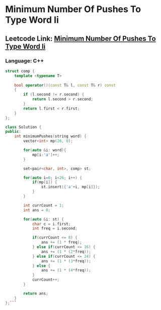 # Minimum Number Of Pushes To Type Word Ii

## Leetcode Link: [Minimum Number Of Pushes To Type Word Ii](https://leetcode.com/problems/minimum-number-of-pushes-to-type-word-ii/)
### Language: C++

```cpp
struct comp {
    template <typename T>
 
    bool operator()(const T& l, const T& r) const
    {
        if (l.second != r.second) {
            return l.second > r.second;
        }
        return l.first < r.first;
    }
};

class Solution {
public:
    int minimumPushes(string word) {
        vector<int> mp(26, 0);

        for(auto &i: word){
            mp[i-'a']++;
        }

        set<pair<char, int>, comp> st;

        for(auto i=0; i<26; i++) {
            if(mp[i]) {
                st.insert({'a'+i, mp[i]});
            }
        } 

        int currCount = 1;
        int ans = 0;

        for(auto &i: st) {
            char c = i.first;
            int freq = i.second;

            if(currCount <= 8) {
                ans += (1 * freq);
            } else if(currCount <= 16) {
                ans += (1 * (2*freq));
            } else if(currCount <= 24) {
                ans += (1 * (3*freq));
            } else {
                ans += (1 * (4*freq));
            }
            currCount++;
        }

        return ans;
    }
};```



